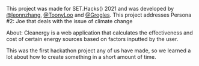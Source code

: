 This project was made for SET.Hacks() 2021 and was developed by [@leonnzhang](https://github.com/leonnzhang), [@ToonyLoo](https://github.com/Toonyloo) and [@Grogles](https://github.com/Grogles).
This project addresses Persona #2: Joe that deals with the issue of climate change


About:
Cleanergy is a web application that calculates the effectiveness and cost of certain energy sources based on factors inputted by the user.


This was the first hackathon project any of us have made, so we learned a lot about how to create something in a short amount of time.
